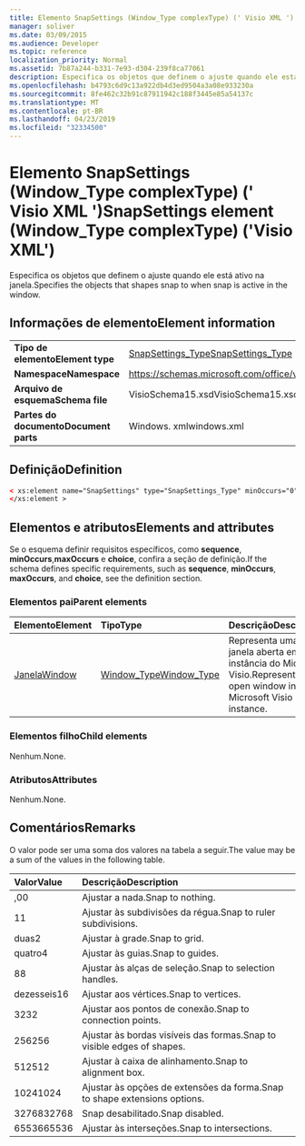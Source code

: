 ```yaml
---
title: Elemento SnapSettings (Window_Type complexType) (' Visio XML ')
manager: soliver
ms.date: 03/09/2015
ms.audience: Developer
ms.topic: reference
localization_priority: Normal
ms.assetid: 7b87a244-b331-7e93-d304-239f8ca77061
description: Especifica os objetos que definem o ajuste quando ele está ativo na janela.
ms.openlocfilehash: b4793c6d9c13a922db4d3ed9504a3a08e933230a
ms.sourcegitcommit: 8fe462c32b91c87911942c188f3445e85a54137c
ms.translationtype: MT
ms.contentlocale: pt-BR
ms.lasthandoff: 04/23/2019
ms.locfileid: "32334500"
---
```

# <a name="snapsettings-element-windowtype-complextype-visio-xml"></a><span data-ttu-id="fed3d-103">Elemento SnapSettings (Window_Type complexType) (' Visio XML ')</span><span class="sxs-lookup"><span data-stu-id="fed3d-103">SnapSettings element (Window_Type complexType) ('Visio XML')</span></span>

<span data-ttu-id="fed3d-104">Especifica os objetos que definem o ajuste quando ele está ativo na janela.</span><span class="sxs-lookup"><span data-stu-id="fed3d-104">Specifies the objects that shapes snap to when snap is active in the window.</span></span>
  
## <a name="element-information"></a><span data-ttu-id="fed3d-105">Informações de elemento</span><span class="sxs-lookup"><span data-stu-id="fed3d-105">Element information</span></span>

|||
|:-----|:-----|
|<span data-ttu-id="fed3d-106">**Tipo de elemento**</span><span class="sxs-lookup"><span data-stu-id="fed3d-106">**Element type**</span></span> <br/> |[<span data-ttu-id="fed3d-107">SnapSettings_Type</span><span class="sxs-lookup"><span data-stu-id="fed3d-107">SnapSettings_Type</span></span>](snapsettings_type-complextypevisio-xml.md) <br/> |
|<span data-ttu-id="fed3d-108">**Namespace**</span><span class="sxs-lookup"><span data-stu-id="fed3d-108">**Namespace**</span></span> <br/> |https://schemas.microsoft.com/office/visio/2012/main  <br/> |
|<span data-ttu-id="fed3d-109">**Arquivo de esquema**</span><span class="sxs-lookup"><span data-stu-id="fed3d-109">**Schema file**</span></span> <br/> |<span data-ttu-id="fed3d-110">VisioSchema15.xsd</span><span class="sxs-lookup"><span data-stu-id="fed3d-110">VisioSchema15.xsd</span></span>  <br/> |
|<span data-ttu-id="fed3d-111">**Partes do documento**</span><span class="sxs-lookup"><span data-stu-id="fed3d-111">**Document parts**</span></span> <br/> |<span data-ttu-id="fed3d-112">Windows. xml</span><span class="sxs-lookup"><span data-stu-id="fed3d-112">windows.xml</span></span>  <br/> |
   
## <a name="definition"></a><span data-ttu-id="fed3d-113">Definição</span><span class="sxs-lookup"><span data-stu-id="fed3d-113">Definition</span></span>

```XML
< xs:element name="SnapSettings" type="SnapSettings_Type" minOccurs="0" maxOccurs="1" >
</xs:element >
```

## <a name="elements-and-attributes"></a><span data-ttu-id="fed3d-114">Elementos e atributos</span><span class="sxs-lookup"><span data-stu-id="fed3d-114">Elements and attributes</span></span>

<span data-ttu-id="fed3d-115">Se o esquema definir requisitos específicos, como **sequence**, **minOccurs**,**maxOccurs** e **choice**, confira a seção de definição.</span><span class="sxs-lookup"><span data-stu-id="fed3d-115">If the schema defines specific requirements, such as **sequence**, **minOccurs**, **maxOccurs**, and **choice**, see the definition section.</span></span> 
  
### <a name="parent-elements"></a><span data-ttu-id="fed3d-116">Elementos pai</span><span class="sxs-lookup"><span data-stu-id="fed3d-116">Parent elements</span></span>

|<span data-ttu-id="fed3d-117">**Elemento**</span><span class="sxs-lookup"><span data-stu-id="fed3d-117">**Element**</span></span>|<span data-ttu-id="fed3d-118">**Tipo**</span><span class="sxs-lookup"><span data-stu-id="fed3d-118">**Type**</span></span>|<span data-ttu-id="fed3d-119">**Descrição**</span><span class="sxs-lookup"><span data-stu-id="fed3d-119">**Description**</span></span>|
|:-----|:-----|:-----|
|[<span data-ttu-id="fed3d-120">Janela</span><span class="sxs-lookup"><span data-stu-id="fed3d-120">Window</span></span>](window-element-windows_type-complextypevisio-xml.md) <br/> |[<span data-ttu-id="fed3d-121">Window_Type</span><span class="sxs-lookup"><span data-stu-id="fed3d-121">Window_Type</span></span>](window_type-complextypevisio-xml.md) <br/> |<span data-ttu-id="fed3d-122">Representa uma janela aberta em uma instância do Microsoft Visio.</span><span class="sxs-lookup"><span data-stu-id="fed3d-122">Represents an open window in a Microsoft Visio instance.</span></span>  <br/> |
   
### <a name="child-elements"></a><span data-ttu-id="fed3d-123">Elementos filho</span><span class="sxs-lookup"><span data-stu-id="fed3d-123">Child elements</span></span>

<span data-ttu-id="fed3d-124">Nenhum.</span><span class="sxs-lookup"><span data-stu-id="fed3d-124">None.</span></span>
  
### <a name="attributes"></a><span data-ttu-id="fed3d-125">Atributos</span><span class="sxs-lookup"><span data-stu-id="fed3d-125">Attributes</span></span>

<span data-ttu-id="fed3d-126">Nenhum.</span><span class="sxs-lookup"><span data-stu-id="fed3d-126">None.</span></span>
  
## <a name="remarks"></a><span data-ttu-id="fed3d-127">Comentários</span><span class="sxs-lookup"><span data-stu-id="fed3d-127">Remarks</span></span>

<span data-ttu-id="fed3d-128">O valor pode ser uma soma dos valores na tabela a seguir.</span><span class="sxs-lookup"><span data-stu-id="fed3d-128">The value may be a sum of the values in the following table.</span></span>
  
|<span data-ttu-id="fed3d-129">**Valor**</span><span class="sxs-lookup"><span data-stu-id="fed3d-129">**Value**</span></span>|<span data-ttu-id="fed3d-130">**Descrição**</span><span class="sxs-lookup"><span data-stu-id="fed3d-130">**Description**</span></span>|
|:-----|:-----|
|<span data-ttu-id="fed3d-131">,0</span><span class="sxs-lookup"><span data-stu-id="fed3d-131">0</span></span>  <br/> |<span data-ttu-id="fed3d-132">Ajustar a nada.</span><span class="sxs-lookup"><span data-stu-id="fed3d-132">Snap to nothing.</span></span>  <br/> |
|<span data-ttu-id="fed3d-133">1</span><span class="sxs-lookup"><span data-stu-id="fed3d-133">1</span></span>  <br/> |<span data-ttu-id="fed3d-134">Ajustar às subdivisões da régua.</span><span class="sxs-lookup"><span data-stu-id="fed3d-134">Snap to ruler subdivisions.</span></span>  <br/> |
|<span data-ttu-id="fed3d-135">duas</span><span class="sxs-lookup"><span data-stu-id="fed3d-135">2</span></span>  <br/> |<span data-ttu-id="fed3d-136">Ajustar à grade.</span><span class="sxs-lookup"><span data-stu-id="fed3d-136">Snap to grid.</span></span>  <br/> |
|<span data-ttu-id="fed3d-137">quatro</span><span class="sxs-lookup"><span data-stu-id="fed3d-137">4</span></span>  <br/> |<span data-ttu-id="fed3d-138">Ajustar às guias.</span><span class="sxs-lookup"><span data-stu-id="fed3d-138">Snap to guides.</span></span>  <br/> |
|<span data-ttu-id="fed3d-139">8</span><span class="sxs-lookup"><span data-stu-id="fed3d-139">8</span></span>  <br/> |<span data-ttu-id="fed3d-140">Ajustar às alças de seleção.</span><span class="sxs-lookup"><span data-stu-id="fed3d-140">Snap to selection handles.</span></span>  <br/> |
|<span data-ttu-id="fed3d-141">dezesseis</span><span class="sxs-lookup"><span data-stu-id="fed3d-141">16</span></span>  <br/> |<span data-ttu-id="fed3d-142">Ajustar aos vértices.</span><span class="sxs-lookup"><span data-stu-id="fed3d-142">Snap to vertices.</span></span>  <br/> |
|<span data-ttu-id="fed3d-143">32</span><span class="sxs-lookup"><span data-stu-id="fed3d-143">32</span></span>  <br/> |<span data-ttu-id="fed3d-144">Ajustar aos pontos de conexão.</span><span class="sxs-lookup"><span data-stu-id="fed3d-144">Snap to connection points.</span></span>  <br/> |
|<span data-ttu-id="fed3d-145">256</span><span class="sxs-lookup"><span data-stu-id="fed3d-145">256</span></span>  <br/> |<span data-ttu-id="fed3d-146">Ajustar às bordas visíveis das formas.</span><span class="sxs-lookup"><span data-stu-id="fed3d-146">Snap to visible edges of shapes.</span></span>  <br/> |
|<span data-ttu-id="fed3d-147">512</span><span class="sxs-lookup"><span data-stu-id="fed3d-147">512</span></span>  <br/> |<span data-ttu-id="fed3d-148">Ajustar à caixa de alinhamento.</span><span class="sxs-lookup"><span data-stu-id="fed3d-148">Snap to alignment box.</span></span>  <br/> |
|<span data-ttu-id="fed3d-149">1024</span><span class="sxs-lookup"><span data-stu-id="fed3d-149">1024</span></span>  <br/> |<span data-ttu-id="fed3d-150">Ajustar às opções de extensões da forma.</span><span class="sxs-lookup"><span data-stu-id="fed3d-150">Snap to shape extensions options.</span></span>  <br/> |
|<span data-ttu-id="fed3d-151">32768</span><span class="sxs-lookup"><span data-stu-id="fed3d-151">32768</span></span>  <br/> |<span data-ttu-id="fed3d-152">Snap desabilitado.</span><span class="sxs-lookup"><span data-stu-id="fed3d-152">Snap disabled.</span></span>  <br/> |
|<span data-ttu-id="fed3d-153">65536</span><span class="sxs-lookup"><span data-stu-id="fed3d-153">65536</span></span>  <br/> |<span data-ttu-id="fed3d-154">Ajustar às interseções.</span><span class="sxs-lookup"><span data-stu-id="fed3d-154">Snap to intersections.</span></span>  <br/> |
   

